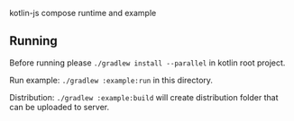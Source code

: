 kotlin-js compose runtime and example

## Running

Before running please `./gradlew install --parallel` in kotlin root project.

Run example: `./gradlew :example:run` in this directory.

Distribution: `./gradlew :example:build` will create distribution folder that can be uploaded to server.



